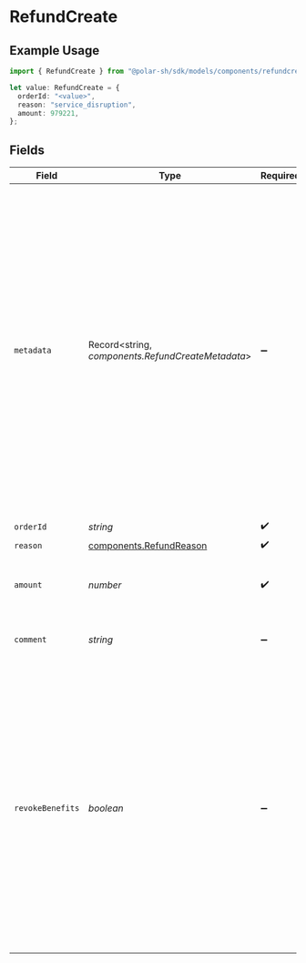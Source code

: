 # RefundCreate

## Example Usage

```typescript
import { RefundCreate } from "@polar-sh/sdk/models/components/refundcreate.js";

let value: RefundCreate = {
  orderId: "<value>",
  reason: "service_disruption",
  amount: 979221,
};
```

## Fields

| Field                                                                                                                                                                                                                                                                                        | Type                                                                                                                                                                                                                                                                                         | Required                                                                                                                                                                                                                                                                                     | Description                                                                                                                                                                                                                                                                                  |
| -------------------------------------------------------------------------------------------------------------------------------------------------------------------------------------------------------------------------------------------------------------------------------------------- | -------------------------------------------------------------------------------------------------------------------------------------------------------------------------------------------------------------------------------------------------------------------------------------------- | -------------------------------------------------------------------------------------------------------------------------------------------------------------------------------------------------------------------------------------------------------------------------------------------- | -------------------------------------------------------------------------------------------------------------------------------------------------------------------------------------------------------------------------------------------------------------------------------------------- |
| `metadata`                                                                                                                                                                                                                                                                                   | Record<string, *components.RefundCreateMetadata*>                                                                                                                                                                                                                                            | :heavy_minus_sign:                                                                                                                                                                                                                                                                           | Key-value object allowing you to store additional information.<br/><br/>The key must be a string with a maximum length of **40 characters**.<br/>The value must be either:<br/><br/>* A string with a maximum length of **500 characters**<br/>* An integer<br/>* A boolean<br/><br/>You can store up to **50 key-value pairs**. |
| `orderId`                                                                                                                                                                                                                                                                                    | *string*                                                                                                                                                                                                                                                                                     | :heavy_check_mark:                                                                                                                                                                                                                                                                           | N/A                                                                                                                                                                                                                                                                                          |
| `reason`                                                                                                                                                                                                                                                                                     | [components.RefundReason](../../models/components/refundreason.md)                                                                                                                                                                                                                           | :heavy_check_mark:                                                                                                                                                                                                                                                                           | N/A                                                                                                                                                                                                                                                                                          |
| `amount`                                                                                                                                                                                                                                                                                     | *number*                                                                                                                                                                                                                                                                                     | :heavy_check_mark:                                                                                                                                                                                                                                                                           | Amount to refund in cents. Minimum is 1.                                                                                                                                                                                                                                                     |
| `comment`                                                                                                                                                                                                                                                                                    | *string*                                                                                                                                                                                                                                                                                     | :heavy_minus_sign:                                                                                                                                                                                                                                                                           | An internal comment about the refund.                                                                                                                                                                                                                                                        |
| `revokeBenefits`                                                                                                                                                                                                                                                                             | *boolean*                                                                                                                                                                                                                                                                                    | :heavy_minus_sign:                                                                                                                                                                                                                                                                           | Should this refund trigger the associated customer benefits to be revoked?<br/><br/>**Note:**<br/>Only allowed in case the `order` is a one-time purchase.<br/>Subscriptions automatically revoke customer benefits once the<br/>subscription itself is revoked, i.e fully canceled.         |